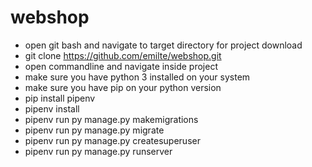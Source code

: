 # webshop

* open git bash and navigate to target directory for project download
* git clone https://github.com/emilte/webshop.git
* open commandline and navigate inside project
* make sure you have python 3 installed on your system
* make sure you have pip on your python version
* pip install pipenv
* pipenv install
* pipenv run py manage.py makemigrations
* pipenv run py manage.py migrate
* pipenv run py manage.py createsuperuser
* pipenv run py manage.py runserver
